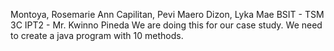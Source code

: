 Montoya, Rosemarie Ann
Capilitan, Pevi Maero
Dizon, Lyka Mae
BSIT - TSM 3C
IPT2 - Mr. Kwinno Pineda
We are doing this for our case study.
We need to create a java program with 10 methods. 
